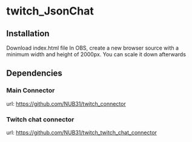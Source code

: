 # twitch_JsonChat
## Installation
Download index.html file
In OBS, create a new browser source with a minimum width and height of 2000px. You can scale it down afterwards
## Dependencies
### Main Connector
url: https://github.com/NUB31/twitch_connector
### Twitch chat connector
url: https://github.com/NUB31/twitch_twitch_chat_connector
